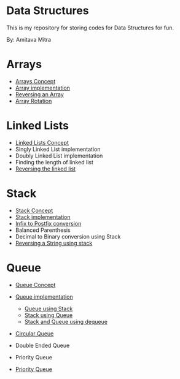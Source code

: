 # Data Structures
This is my repository for storing codes for Data Structures for fun.

By: Amitava Mitra<br />

# Arrays

* [Arrays Concept](https://www.tutorialspoint.com/data_structures_algorithms/array_data_structure.htm)
* [Array implementation](https://www.tutorialspoint.com/data_structures_algorithms/array_data_structure.htm)
* [Reversing an Array](https://www.geeksforgeeks.org/write-a-program-to-reverse-an-array-or-string/)
* [Array Rotation](https://www.geeksforgeeks.org/array-rotation/)

# Linked Lists

* [Linked Lists Concept](https://www.geeksforgeeks.org/data-structures/linked-list/)
* Singly Linked List implementation
* Doubly Linked List implementation
* Finding the length of linked list
* [Reversing the linked list](https://www.geeksforgeeks.org/reverse-a-linked-list/)

# Stack

* [Stack Concept](https://www.cs.cmu.edu/~adamchik/15-121/lectures/Stacks%20and%20Queues/Stacks%20and%20Queues.html)
* [Stack implementation](https://www.geeksforgeeks.org/stack-data-structure/#design)
* [Infix to Postfix conversion](https://www.geeksforgeeks.org/stack-set-2-infix-to-postfix/)
* Balanced Parenthesis
* Decimal to Binary conversion using Stack
* [Reversing a String using stack](https://www.geeksforgeeks.org/java-program-to-reverse-a-string-using-stack/)

# Queue

* [Queue Concept](https://www.geeksforgeeks.org/queue-data-structure/)
* [Queue implementation](https://www.geeksforgeeks.org/queue-data-structure/#implementation)
    * [Queue using Stack](https://www.geeksforgeeks.org/queue-using-stacks/)
    * [Stack using Queue](https://www.geeksforgeeks.org/implement-stack-using-queue/)
    * [Stack and Queue using dequeue](https://www.geeksforgeeks.org/implement-stack-queue-using-deque/)
* [Circular Queue](https://www.geeksforgeeks.org/circular-queue-set-2-circular-linked-list-implementation/)
* Double Ended Queue

* Priority Queue


* [Priority Queue](https://en.wikipedia.org/wiki/Priority_queue)




